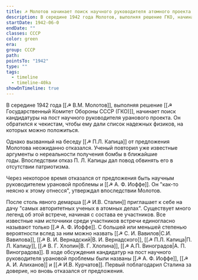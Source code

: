 ```yaml
---
title: ☭ Молотов начинает поиск научного руководителя атомного проекта
description: В середине 1942 года Молотов, выполняя решение ГКО, начинает поиск кандидатуры на пост научного руководителя уранового проекта
startDate: 1942-06-0
endDate: ""
classes: СССР
color: green
era: 
group: СССР
path: 
pointsTo: "1942"
type: ""
tags:
  - timeline
  - timeline-40ka
showOnTimeline: true
---
```


В середине 1942 года [[☭ В.М. Молотов]], выполняя решение [[☭ Государственный Комитет Обороны СССР (ГКО)]], начинает поиск кандидатуры на пост научного руководителя уранового проекта. Он обратился к чекистам, чтобы ему дали список надежных физиков, на которых можно положиться.

Однако вызванный на беседу [[☭ П.Л. Капица]] от предложения Молотова неожиданно отказался. Ученый повторил уже известные аргументы о нереальности получения бомбы в ближайшие годы. Впоследствии отказ П. Л. Капицы дал повод обвинять его в отсутствии патриотизма.

Через некоторое время отказался от предложения быть научным руководителем урановой проблемы и [[☭ А. Ф. Иоффе]]. Он "как-то неясно к этому отнесся", утверждал впоследствии Молотов.

После столь явного демарша [[☭ И.В. Сталин]] приглашает к себе на дачу "самых авторитетных ученых в атомных делах". Существует много легенд об этой встрече, начиная с состава ее участников. Все известные нам источники среди участников встречи единогласно называют только [[☭ А. Ф. Иоффе]]. С большей или меньшей степенью вероятности вслед за ним можно назвать [[☭ С. И. Вавилов|С.И. Вавилова]], [[☭ В. И. Вернадский|В. И. Вернадского]], [[☭ П.Л. Капица|П. Л. Капицу]], [[☭ В. Г. Хлопин|В. Г. Хлопина]], [[☭ А.П. Виноградов|А. П. Виноградова]]. В ходе обсуждения кандидатур на пост научного руководителя урановой проблемы были названы [[☭ А. Ф. Иоффе]], [[☭ А. И. Алиханов]] и [[☭ И.В. Курчатов]]. Первый поблагодарил Сталина за доверие, но вновь отказался от предложения.